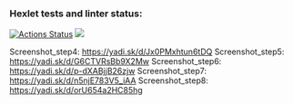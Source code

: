 ### Hexlet tests and linter status:
[![Actions Status](https://github.com/kilobbo/java-project-61/workflows/hexlet-check/badge.svg)](https://github.com/kilobbo/java-project-61/actions)
<a href="https://codeclimate.com/github/kilobbo/java-project-61/maintainability"><img src="https://api.codeclima
te.com/v1/badges/542e174b1ca5d3d84c83/maintainability" /></a>

Screenshot_step4: https://yadi.sk/d/Jx0PMxhtun6tDQ
Screenshot_step5: https://yadi.sk/d/G6CTVRsBb9X2Mw
Screenshot_step6: https://yadi.sk/d/p-dXABjjB26zjw
Screenshot_step7: https://yadi.sk/d/n5njE783V5_iAA
Screenshot_step8: https://yadi.sk/d/orU654a2HC85hg
